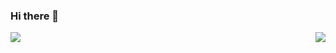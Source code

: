 ### Hi there 👋

<div>
  <img align="left" src="https://github-readme-stats.vercel.app/api?username=DH4NRAJ&show_icons=true&line_height=21&show_icons=true&theme=tokyonight" />
  <img align="right" src="https://github-readme-stats.vercel.app/api/top-langs/?username=DH4NRAJ&show_icons=true&layout=compact&theme=tokyonight" />
</div>




<!--
**DH4NRAJ/DH4NRAJ** is a ✨ _special_ ✨ repository because its `README.md` (this file) appears on your GitHub profile.
<a href="https://github.com/anuraghazra/convoychat">
Here are some ideas to get you started:

- 🔭 I’m currently working on ...
- 🌱 I’m currently learning ...
- 👯 I’m looking to collaborate on ...
- 🤔 I’m looking for help with ...
- 💬 Ask me about ...
- 📫 How to reach me: ...
- 😄 Pronouns: ...
- ⚡ Fun fact: ...
https://media.giphy.com/media/USV0ym3bVWQJJmNu3N/giphy.gif
<img src="https://media.giphy.com/media/XreQmk7ETCak0/giphy.gif" width="850" height="350" alt="0_0" />

-->
